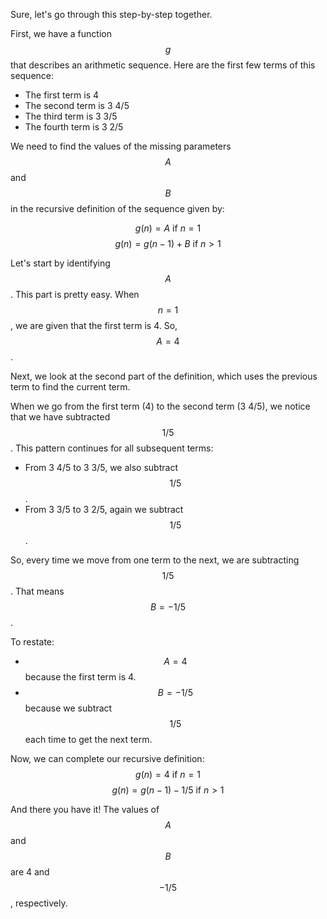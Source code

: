 Sure, let's go through this step-by-step together.

First, we have a function $$g$$ that describes an arithmetic sequence. Here are the first few terms of this sequence:

- The first term is 4
- The second term is 3 4/5
- The third term is 3 3/5
- The fourth term is 3 2/5

We need to find the values of the missing parameters $$A$$ and $$B$$ in the recursive definition of the sequence given by:

$$g(n) = A \text{ if } n = 1$$
$$g(n) = g(n-1) + B \text{ if } n > 1$$

Let's start by identifying $$A$$. This part is pretty easy. When $$n = 1$$, we are given that the first term is 4. So, $$A = 4$$.

Next, we look at the second part of the definition, which uses the previous term to find the current term.

When we go from the first term (4) to the second term (3 4/5), we notice that we have subtracted $$1/5$$. This pattern continues for all subsequent terms:
- From 3 4/5 to 3 3/5, we also subtract $$1/5$$.
- From 3 3/5 to 3 2/5, again we subtract $$1/5$$.

So, every time we move from one term to the next, we are subtracting $$1/5$$. That means $$B = -1/5$$.

To restate:

- $$A = 4$$ because the first term is 4.
- $$B = -1/5$$ because we subtract $$1/5$$ each time to get the next term.

Now, we can complete our recursive definition:
$$g(n) = 4 \text{ if } n = 1$$
$$g(n) = g(n-1) - 1/5 \text{ if } n > 1$$

And there you have it! The values of $$A$$ and $$B$$ are 4 and $$ -1/5$$, respectively.